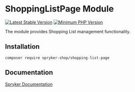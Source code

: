 # ShoppingListPage Module
[![Latest Stable Version](https://poser.pugx.org/spryker-shop/shopping-list-page/v/stable.svg)](https://packagist.org/packages/spryker-shop/shopping-list-page)
[![Minimum PHP Version](https://img.shields.io/badge/php-%3E%3D%208.3-8892BF.svg)](https://php.net/)

The module provides Shopping List management functionality.

## Installation

```
composer require spryker-shop/shopping-list-page
```

## Documentation

[Spryker Documentation](https://docs.spryker.com)
